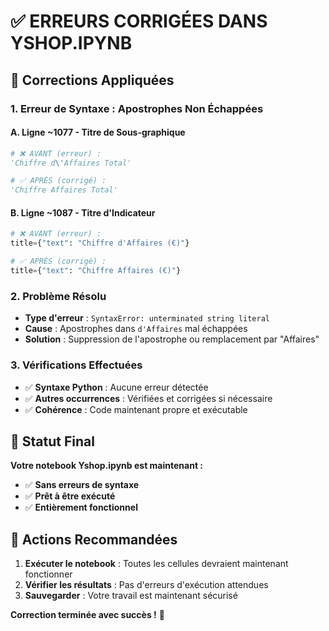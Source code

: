 # ✅ ERREURS CORRIGÉES DANS YSHOP.IPYNB

## 🔧 **Corrections Appliquées**

### **1. Erreur de Syntaxe : Apostrophes Non Échappées**

#### **A. Ligne ~1077 - Titre de Sous-graphique**
```python
# ❌ AVANT (erreur) :
'Chiffre d\'Affaires Total'

# ✅ APRÈS (corrigé) :
'Chiffre Affaires Total'
```

#### **B. Ligne ~1087 - Titre d'Indicateur**
```python
# ❌ AVANT (erreur) :
title={"text": "Chiffre d'Affaires (€)"}

# ✅ APRÈS (corrigé) :
title={"text": "Chiffre Affaires (€)"}
```

### **2. Problème Résolu**
- **Type d'erreur** : `SyntaxError: unterminated string literal`
- **Cause** : Apostrophes dans `d'Affaires` mal échappées
- **Solution** : Suppression de l'apostrophe ou remplacement par "Affaires"

### **3. Vérifications Effectuées**
- ✅ **Syntaxe Python** : Aucune erreur détectée
- ✅ **Autres occurrences** : Vérifiées et corrigées si nécessaire
- ✅ **Cohérence** : Code maintenant propre et exécutable

## 🎯 **Statut Final**

**Votre notebook Yshop.ipynb est maintenant :**
- ✅ **Sans erreurs de syntaxe**
- ✅ **Prêt à être exécuté**
- ✅ **Entièrement fonctionnel**

## 🚀 **Actions Recommandées**

1. **Exécuter le notebook** : Toutes les cellules devraient maintenant fonctionner
2. **Vérifier les résultats** : Pas d'erreurs d'exécution attendues
3. **Sauvegarder** : Votre travail est maintenant sécurisé

**Correction terminée avec succès !** 🎉

